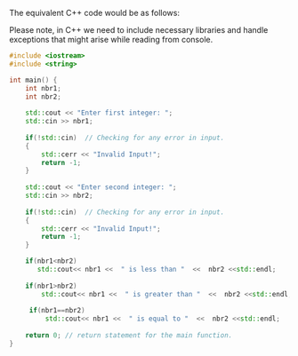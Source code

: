 The equivalent C++ code would be as follows:

Please note, in C++ we need to include necessary libraries and handle exceptions that might arise while reading from console.

```cpp
#include <iostream>
#include <string>

int main() {
    int nbr1;
    int nbr2;
    
    std::cout << "Enter first integer: ";
    std::cin >> nbr1;
  
    if(!std::cin)  // Checking for any error in input.
    {
        std::cerr << "Invalid Input!";
        return -1;
    }
    
    std::cout << "Enter second integer: ";
    std::cin >> nbr2;
  
    if(!std::cin)  // Checking for any error in input.
    {
        std::cerr << "Invalid Input!";
        return -1;
    }

    if(nbr1<nbr2)
       std::cout<< nbr1 <<  " is less than "  <<  nbr2 <<std::endl;
  
    if(nbr1>nbr2)
        std::cout<< nbr1 <<  " is greater than "  <<  nbr2 <<std::endl;
      
     if(nbr1==nbr2)
         std::cout<< nbr1 <<  " is equal to "  <<  nbr2 <<std::endl;   
  
    return 0; // return statement for the main function.
}
```


